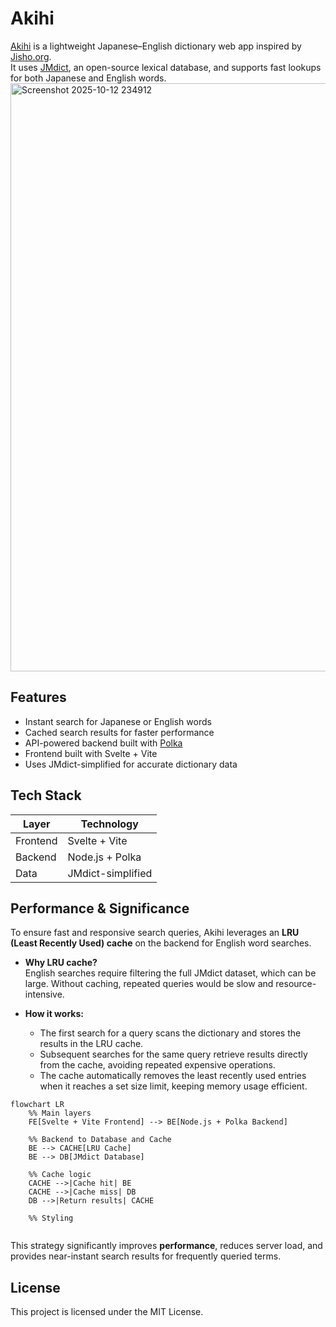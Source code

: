 # Akihi

[Akihi](https://akihi.vercel.app/) is a lightweight Japanese–English dictionary web app inspired by [Jisho.org](https://jisho.org).  
It uses [JMdict](https://www.edrdg.org/jmdict/j_jmdict.html), an open-source lexical database, and supports fast lookups for both Japanese and English words.
<img width="1919" height="941" alt="Screenshot 2025-10-12 234912" src="https://github.com/user-attachments/assets/b75063e9-4c40-4332-a5b8-b36c1dec2ea9"  width="400"/>



## Features

- Instant search for Japanese or English words  
- Cached search results for faster performance  
- API-powered backend built with [Polka](https://github.com/lukeed/polka)  
- Frontend built with Svelte + Vite  
- Uses JMdict-simplified for accurate dictionary data  


## Tech Stack

| Layer | Technology |
|-------|-------------|
| Frontend | Svelte + Vite |
| Backend | Node.js + Polka |
| Data | JMdict-simplified |

## Performance & Significance

To ensure fast and responsive search queries, Akihi leverages an **LRU (Least Recently Used) cache** on the backend for English word searches.  

- **Why LRU cache?**  
  English searches require filtering the full JMdict dataset, which can be large. Without caching, repeated queries would be slow and resource-intensive.  

- **How it works:**  
  - The first search for a query scans the dictionary and stores the results in the LRU cache.  
  - Subsequent searches for the same query retrieve results directly from the cache, avoiding repeated expensive operations.  
  - The cache automatically removes the least recently used entries when it reaches a set size limit, keeping memory usage efficient.  
  
```mermaid
flowchart LR
    %% Main layers
    FE[Svelte + Vite Frontend] --> BE[Node.js + Polka Backend]
    
    %% Backend to Database and Cache
    BE --> CACHE[LRU Cache]
    BE --> DB[JMdict Database]
    
    %% Cache logic
    CACHE -->|Cache hit| BE
    CACHE -->|Cache miss| DB
    DB -->|Return results| CACHE
    
    %% Styling


```
This strategy significantly improves **performance**, reduces server load, and provides near-instant search results for frequently queried terms.

## License

This project is licensed under the MIT License.
